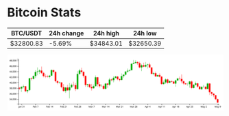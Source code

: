 # Bitcoin Stats

BTC/USDT|24h change|24h high|24h low|
|---|---|---|---|
|$32800.83|-5.69%|$34843.01|$32650.39|

<img src="./chart.svg">
